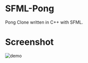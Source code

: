 # SFML-Pong

Pong Clone written in C++ with SFML.

# Screenshot

![demo](https://github.com/andrewfarmer13/SFML-Pong/tree/main/Images)
